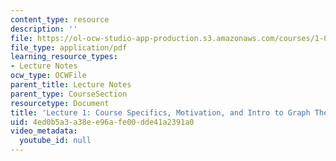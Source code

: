 ```yaml
---
content_type: resource
description: ''
file: https://ol-ocw-studio-app-production.s3.amazonaws.com/courses/1-022-introduction-to-network-models-fall-2018/4ed0b5a3a38ee96afe00dde41a2391a0_MIT1_022F18_lec1.pdf
file_type: application/pdf
learning_resource_types:
- Lecture Notes
ocw_type: OCWFile
parent_title: Lecture Notes
parent_type: CourseSection
resourcetype: Document
title: 'Lecture 1: Course Specifics, Motivation, and Intro to Graph Theory'
uid: 4ed0b5a3-a38e-e96a-fe00-dde41a2391a0
video_metadata:
  youtube_id: null
---
```

